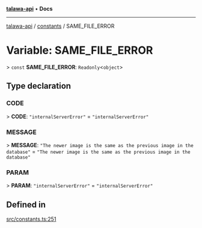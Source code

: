 [**talawa-api**](../../README.md) • **Docs**

***

[talawa-api](../../modules.md) / [constants](../README.md) / SAME\_FILE\_ERROR

# Variable: SAME\_FILE\_ERROR

\> `const` **SAME\_FILE\_ERROR**: `Readonly`\<`object`\>

## Type declaration

### CODE

\> **CODE**: `"internalServerError"` = `"internalServerError"`

### MESSAGE

\> **MESSAGE**: `"The newer image is the same as the previous image in the database"` = `"The newer image is the same as the previous image in the database"`

### PARAM

\> **PARAM**: `"internalServerError"` = `"internalServerError"`

## Defined in

[src/constants.ts:251](https://github.com/PalisadoesFoundation/talawa-api/blob/60937520d7a29ccf883a9c6a7c2d186bae92a81b/src/constants.ts#L251)
